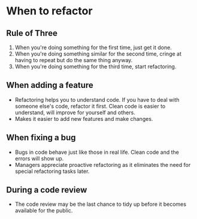 # When to refactor

## Rule of Three

1. When you're doing something for the first time, just get it done.
2. When you're doing something similar for the second time, cringe at having to repeat but do the same thing anyway.
3. When you're doing something for the third time, start refactoring.

## When adding a feature

- Refactoring helps you to understand code. If you have to deal with someone else's code, refactor it first. Clean code is easier to understand, will improve for yourself and others.
- Makes it easier to add new features and make changes.

## When fixing a bug

- Bugs in code behave just like those in real life. Clean code and the errors will show up.
- Managers appreciate proactive refactoring as it eliminates the need for special refactoring tasks later.

## During a code review

- The code review may be the last chance to tidy up before it becomes available for the public.
